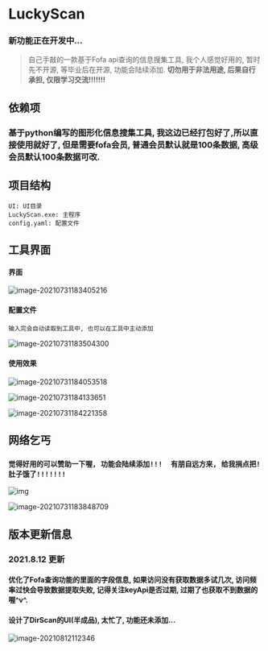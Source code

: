 # LuckyScan 
### 新功能正在开发中...

>   自己手敲的一款基于Fofa api查询的信息搜集工具,  我个人感觉好用的,  暂时先不开源, 等毕业后在开源, 功能会陆续添加.
>   **切勿用于非法用途, 后果自行承担, 仅限学习交流!!!!!!!**

## 依赖项

### 基于python编写的图形化信息搜集工具, 我这边已经打包好了,所以直接使用就好了, 但是需要fofa会员, 普通会员默认就是100条数据, 高级会员默认100条数据可改.

## 项目结构

```
UI: UI目录
LuckyScan.exe: 主程序
config.yaml: 配置文件
```

## 工具界面

#### 界面

![image-20210731183405216](images/image-20210731183405216.png)

#### 配置文件

`输入完会自动读取到工具中, 也可以在工具中主动添加`

![image-20210731183504300](images/image-20210731183504300.png)

#### 使用效果

![image-20210731184053518](images/使用1.png)

![image-20210731184133651](images/使用2.png)

![image-20210731184221358](images/使用3.png)

## 网络乞丐

### `觉得好用的可以赞助一下喔, 功能会陆续添加!!!  有朋自远方来, 给我捐点把! 肚子饿了!!!!!!!`

![img](images/表情.jpg)

![image-20210731183848709](images/收款.png)

## 版本更新信息

### 2021.8.12 更新
#### 			优化了Fofa查询功能的里面的字段信息, 如果访问没有获取数据多试几次, 访问频率过快会导致数据提取失败, 记得关注keyApi是否过期, 过期了也获取不到数据的喔^v^.

#### 			设计了DirScan的UI(半成品), 太忙了, 功能还未添加...
![image-20210812112346](images/2021.8.12.png)

